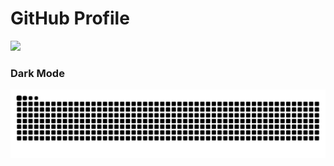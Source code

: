 # GitHub Profile

<img src="https://readme-typing-svg.demolab.com?font=Inconsolata&weight=500&size=50&duration=4000&pause=300&color=008cff&center=true&vCenter=true&multiline=true&repeat=false&random=false&width=1300&height=140&lines=Hello+hello;I'm+Hassan+%E2%9C%A9" width="70%" />

### Dark Mode
![GitHub Contribution Grid Snake Dark SVG](assets/snake.svg)
